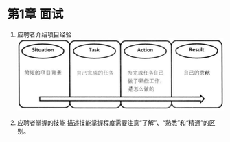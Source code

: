 # 第1章 面试

1. 应聘者介绍项目经验
![](https://github.com/ZoharAndroid/MarkdownImages/blob/master/%E5%BA%94%E8%81%98%E8%80%85%E6%8F%8F%E8%BF%B0%E9%A1%B9%E7%9B%AE%E6%AD%A5%E9%AA%A4.png?raw=true)

2. 应聘者掌握的技能
   描述技能掌握程度需要注意“了解”、“熟悉”和“精通”的区别。